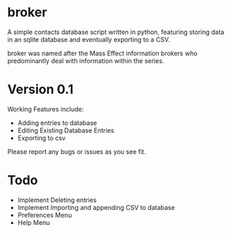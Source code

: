 # broker

A simple contacts database script written in python, featuring storing data in an sqlite database and eventually exporting to a CSV.

broker was named after the Mass Effect information brokers who predominantly deal with information within the series.

# Version 0.1

Working Features include:
- Adding entries to database
- Editing Existing Database Entries
- Exporting to csv

Please report any bugs or issues as you see fit.

# Todo

- Implement Deleting entries
- Implement Importing and appending CSV to database
- Preferences Menu
- Help Menu

